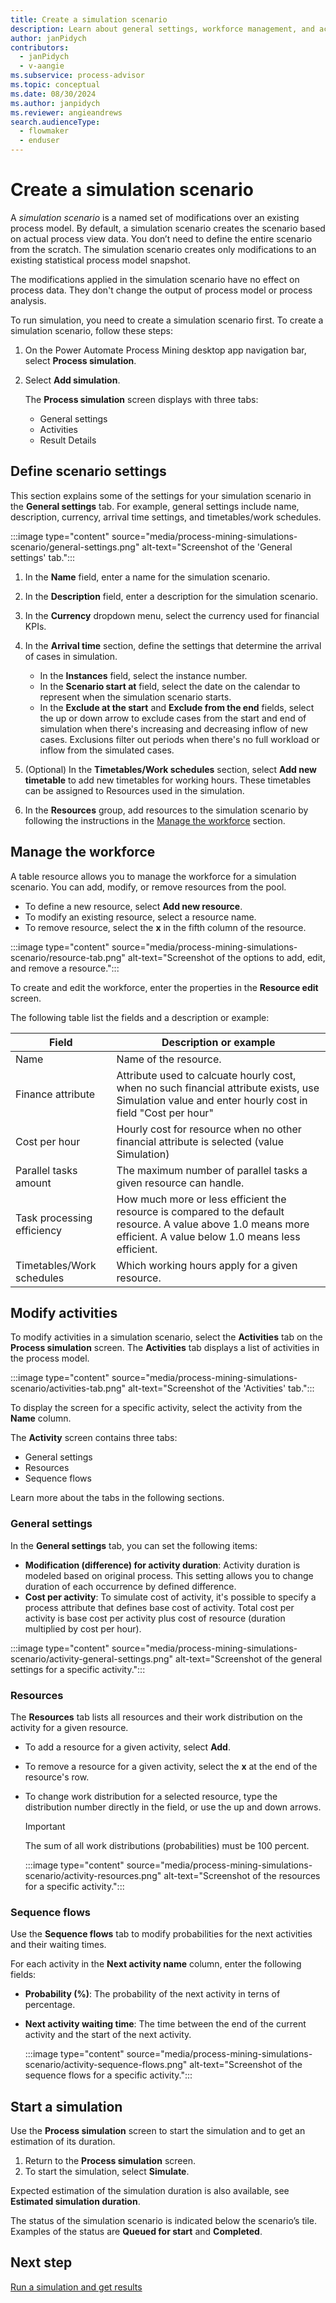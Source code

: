 ```yaml
---
title: Create a simulation scenario
description: Learn about general settings, workforce management, and activity modification for process simulations in the Process Mining desktop app.
author: janPidych
contributors:
  - janPidych
  - v-aangie  
ms.subservice: process-advisor
ms.topic: conceptual
ms.date: 08/30/2024
ms.author: janpidych
ms.reviewer: angieandrews
search.audienceType: 
  - flowmaker
  - enduser
---
```


# Create a simulation scenario

A *simulation scenario* is a named set of modifications over an existing process model. By default, a simulation scenario creates the scenario based on actual process view data. You don’t need to define the entire scenario from the scratch. The simulation scenario creates only modifications to an existing statistical process model snapshot.

The modifications applied in the simulation scenario have no effect on process data. They don't change the output of process model or process analysis.

To run simulation, you need to create a simulation scenario first. To create a simulation scenario, follow these steps:

1. On the Power Automate Process Mining desktop app navigation bar, select **Process simulation**.
1. Select **Add simulation**.

    The **Process simulation** screen displays with three tabs:
    - General settings
    - Activities
    - Result Details

## Define scenario settings

This section explains some of the settings for your simulation scenario in the **General settings** tab. For example, general settings include name, description, currency, arrival time settings, and timetables/work schedules.

:::image type="content" source="media/process-mining-simulations-scenario/general-settings.png" alt-text="Screenshot of the 'General settings' tab.":::

1. In the **Name** field, enter a name for the simulation scenario.
1. In the **Description** field, enter a description for the simulation scenario.
1. In the **Currency** dropdown menu, select the currency used for financial KPIs.
1. In the **Arrival time** section, define the settings that determine the arrival of cases in simulation.
    - In the **Instances** field, select the instance number.
    - In the **Scenario start at** field, select the date on the calendar to represent when the simulation scenario starts.
    - In the **Exclude at the start** and **Exclude from the end** fields, select the up or down arrow to exclude cases from the start and end of simulation when there's increasing and decreasing inflow of new cases. Exclusions filter out periods when there's no full workload or inflow from the simulated cases.

1. (Optional) In the **Timetables/Work schedules** section, select **Add new timetable** to add new timetables for working hours. These timetables can be assigned to Resources used in the simulation.
1. In the **Resources** group, add resources to the simulation scenario by following the instructions in the [Manage the workforce](#manage-the-workforce) section.

## Manage the workforce

A table resource allows you to manage the workforce for a simulation scenario. You can add, modify, or remove resources from the pool.

- To define a new resource, select **Add new resource**.
- To modify an existing resource, select a resource name.
- To remove resource, select the **x** in the fifth column of the resource.  

:::image type="content" source="media/process-mining-simulations-scenario/resource-tab.png" alt-text="Screenshot of the options to add, edit, and remove a resource.":::

To create and edit the workforce, enter the properties in the **Resource edit** screen.

The following table list the fields and a description or example:

|Field  |Description or example  |
|---------|---------|
|Name     | Name of the resource.    |
|Finance attribute     | Attribute used to calcuate hourly cost, when no such financial attribute exists, use Simulation value and enter hourly cost in field "Cost per hour"        |
|Cost per hour     | Hourly cost for resource when no other financial attribute is selected (value Simulation)       |
|Parallel tasks amount     | The maximum number of parallel tasks a given resource can handle.        |
|Task processing efficiency    | How much more or less efficient the resource is compared to the default resource. A value above 1.0 means more efficient. A value below 1.0 means less efficient.  |
|Timetables/Work schedules     | Which working hours apply for a given resource.   |

## Modify activities

To modify activities in a simulation scenario, select the **Activities** tab on the **Process simulation** screen. The **Activities** tab displays a list of activities in the process model.

:::image type="content" source="media/process-mining-simulations-scenario/activities-tab.png" alt-text="Screenshot of the 'Activities' tab.":::

To display the screen for a specific activity, select the activity from the **Name** column.

The **Activity** screen contains three tabs:

- General settings
- Resources
- Sequence flows

Learn more about the tabs in the following sections.

### General settings

In the **General settings** tab, you can set the following items:

- **Modification (difference) for activity duration**: Activity duration is modeled based on original process. This setting allows you to change duration of each occurrence by defined difference.
- **Cost per activity**: To simulate cost of activity, it's possible to specify a process attribute that defines base cost of activity. Total cost per activity is base cost per activity plus cost of resource (duration multiplied by cost per hour).

:::image type="content" source="media/process-mining-simulations-scenario/activity-general-settings.png" alt-text="Screenshot of the general settings for a specific activity.":::

### Resources

The **Resources** tab lists all resources and their work distribution on the activity for a given resource.

- To add a resource for a given activity, select **Add**.
- To remove a resource for a given activity, select the **x** at the end of the resource's row.
- To change work distribution for a selected resource, type the distribution number directly in the field, or use the up and down arrows.

    > [!IMPORTANT]
    > The sum of all work distributions (probabilities) must be 100 percent.

    :::image type="content" source="media/process-mining-simulations-scenario/activity-resources.png" alt-text="Screenshot of the resources for a specific activity.":::

### Sequence flows

Use the **Sequence flows** tab to modify probabilities for the next activities and their waiting times.

For each activity in the **Next activity name** column, enter the following fields:

- **Probability (%)**: The probability of the next activity in terns of percentage.
- **Next activity waiting time**: The time between the end of the current activity and the start of the next activity.

    :::image type="content" source="media/process-mining-simulations-scenario/activity-sequence-flows.png" alt-text="Screenshot of the sequence flows for a specific activity.":::

## Start a simulation

Use the **Process simulation** screen to start the simulation and to get an estimation of its duration.

1. Return to the **Process simulation** screen.
1. To start the simulation, select **Simulate**.

Expected estimation of the simulation duration is also available, see **Estimated simulation duration**.  

The status of the simulation scenario is indicated below the scenario’s tile. Examples of the status are **Queued for start** and **Completed**.

## Next step

[Run a simulation and get results](process-mining-simulations-run-results.md)
